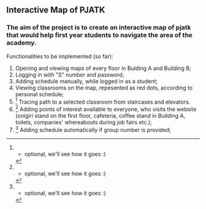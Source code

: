 
## Interactive Map of PJATK

### The aim of the project is to create an interactive map of pjatk that would help first year students to navigate the area of the academy.


Functionalities to be implemented (so far):
1. Opening and viewing maps of every floor in Bulding A and Building B;
2. Logging in with "S" number and password;
3. Adding schedule manually, while logged in as a student;
4. Viewing classrooms on the map, repesented as red dots, according to personal schedule;
5. [^1] Tracing path to a selected classroom from staircases and elevators.
6. [^1] Adding points of interest available to everyone, who visits the website (onigiri stand on the first floor, cafeteria, coffee stand in Building A, toilets, companies' whereabouts during job fairs etc.);
7. [^1] Adding schedule automatically if group number is provided;

[^1]: - optional, we'll see how it goes :)
